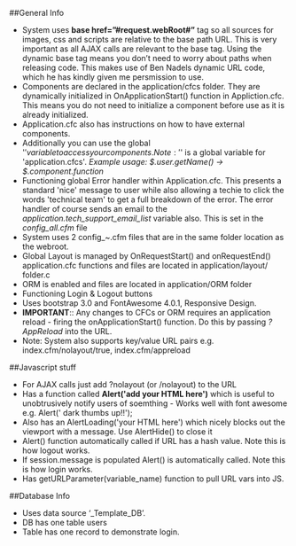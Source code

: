 ##General Info

* System uses **base href=”#request.webRoot#”** tag so all sources for images, css and scripts are relative to the base path URL. This is very important as all AJAX calls are relevant to the base tag. Using the dynamic base tag means you don’t need to worry about paths when releasing code. This makes use of Ben Nadels dynamic URL code, which he has kindly given me persmission to use.
* Components are declared in the application/cfcs folder. They are dynamically initialized in OnApplicationStart() function in Appliction.cfc. This means you do not need to initialize a component before use as it is already initialized.
* Application.cfc also has instructions on how to have external components. 
* Additionally you can use the global '$' variable to access your components. Note: '$' is a global variable for 'application.cfcs'. *Example usage: $.user.getName() -> $.component.function*
* Functioning global Error handler within Application.cfc. This presents a standard 'nice' message to user while also allowing a techie to click the words 'technical team' to get a full breakdown of the error. The error handler of course sends an email to the *application.tech_support_email_list* variable also. This is set in the *config_all.cfm* file
* System uses 2 config_~.cfm files that are in the same folder location as the webroot.
* Global Layout is managed by OnRequestStart() and onRequestEnd() application.cfc functions and files are located in application/layout/ folder.c
* ORM is enabled and files are located in application/ORM folder
* Functioning Login & Logout buttons
* Uses bootstrap 3.0 and FontAwesome 4.0.1, Responsive Design.
* **IMPORTANT**:: Any changes to CFCs or ORM requires an application reload - firing the onApplicationStart() function. Do this by passing *?AppReload* into the URL. 
* Note: System also supports key/value URL pairs e.g. index.cfm/nolayout/true, index.cfm/appreload




##Javascript stuff

* For AJAX calls just add ?nolayout (or /nolayout) to the URL
* Has a function called **Alert('add your HTML here')** which is useful to unobtrusively notify users of soemthing - Works well with font awesome e.g. Alert('<i class="fa fa-thumbs-up"></i> dark thumbs up!!');
* Also has an AlertLoading('your HTML here') which nicely blocks out the viewport with a message. Use AlertHide() to close it
* Alert() function automatically called if URL has a hash value. Note this is how logout works.
* If session.message is populated Alert() is automatically called. Note this is how login works.
* Has getURLParameter(variable_name) function to pull URL vars into JS.




##Database Info

* Uses data source ‘_Template_DB’.
* DB has one table users 
* Table has one record to demonstrate login.
